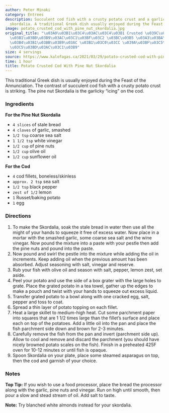 ```yaml
---
author: Peter Minaki
category: Entrees
description: Succulent cod fish with a crusty potato crust and a garlicky pine nut
  skordalia. A traditional Greek dish usually enjoyed during the Feast of the Annunciation.
image: potato_crusted_cod_with_pine_nut_skordalia.jpg
original_title: "\u03A0\u03B1\u03C4\u03AC\u03C4\u03B1 Crusted \u039C\u03C0\u03B1\u03BA\
  \u03B1\u03BB\u03B9\u03AC\u03C1\u03BF\u03C2 \u03BC\u03B5 \u03A3\u03BA\u03BF\u03C1\
  \u03B4\u03B1\u03BB\u03B9\u03AC \u03B1\u03C0\u03CC \u039A\u03BF\u03C5\u03BA\u03BF\
  \u03C5\u03BD\u03AC\u03C1\u03B9"
size: 4 servings
source: https://www.kalofagas.ca/2021/03/29/potato-crusted-cod-with-pine-nut-skordalia/
time: 1 hour
title: Potato Crusted Cod With Pine Nut Skordalia
---
```

This traditional Greek dish is usually enjoyed during the Feast of the Annunciation. The contrast of succulent cod fish with a crusty potato crust is striking. The pine nut Skordalia is the garlicky “icing” on the cod.

### Ingredients

**For the Pine Nut Skordalia**
* `4 slices` of stale bread
* `4 cloves` of garlic, smashed
* `1/2 tsp` coarse sea salt
* `1 1/2 tsp` white vinegar
* `1/2 cup` of pine nuts
* `1/2 cup` olive oil
* `1/2 cup` sunflower oil

**For the Cod**
* `4` cod fillets, boneless/skinless
* `approx. 2 tsp` sea salt
* `1/2 tsp` black pepper
* `zest of 1/2` lemon
* `1` Russet/baking potato
* `1` egg

### Directions

1. To make the Skordalia, soak the stale bread in water then use all the might of your hands to squeeze it free of excess water. Now place in a mortar with the smashed garlic, some coarse sea salt and the wine vinegar. Now pound the mixture into a paste with your pestle then add the pine nuts and pound into the paste.
2. Now pound and swirl the pestle into the mixture while adding the oil in increments. Keep adding oil when the previous amount has been absorbed. Adjust seasoning with salt, vinegar and reserve.
3. Rub your fish with olive oil and season with salt, pepper, lemon zest, set aside.
4. Peel your potato and use the side of a box grater with the large holes to grate. Place the grated potato in a tea towel, gather up the edges to make a pouch and twist with your hands to squeeze out excess liquid.
5. Transfer grated potato to a bowl along with one cracked egg, salt, pepper and toss to coat.
6. Spread a thin layer of potato topping on each fillet.
7. Heat a large skillet to medium-high heat. Cut some parchment paper into squares that are 1 1/2 times large than the fillet’s surface and place each on top of the potatoes. Add a little oil into the pan and place the fish parchment side down and brown for 2-3 minutes.
8. Carefully remove the fish from the pan and invert (parchment side up). Allow to cool and remove and discard the parchment (you should have nicely browned potato scales on the fish). Finish in a preheated 425F oven for 10-12 minutes or until fish is opaque.
9. Spoon Skordalia on your plate, place some steamed asparagus on top, then the cod and garnish of your choice.

### Notes

**Top Tip:** If you wish to use a food processor, place the bread the processor along with the garlic, pine nuts and vinegar. Run on high until smooth, then pour a slow and stead stream of oil. Add salt to taste.

**Note:** Try blanched white almonds instead for your skordalia.